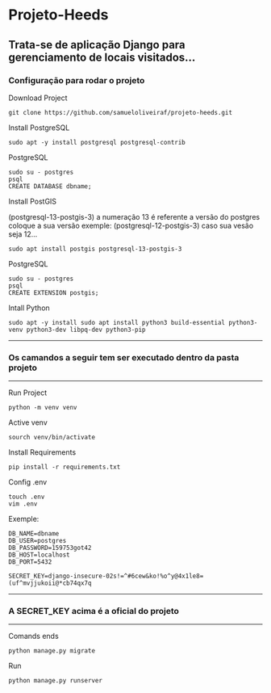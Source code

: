 # Projeto-Heeds 
## Trata-se de aplicação Django para gerenciamento de locais visitados...
### Configuração para rodar o projeto

Download Project

    git clone https://github.com/samueloliveiraf/projeto-heeds.git


Install PostgreSQL

    sudo apt -y install postgresql postgresql-contrib
    
PostgreSQL

    sudo su - postgres
    psql
    CREATE DATABASE dbname;

Install PostGIS

(postgresql-13-postgis-3) a numeração 13 é referente a versão do postgres coloque a sua versão exemple: (postgresql-12-postgis-3) caso sua vesão seja 12...

    sudo apt install postgis postgresql-13-postgis-3

PostgreSQL

    sudo su - postgres
    psql
    CREATE EXTENSION postgis;

Intall Python
    
    sudo apt -y install sudo apt install python3 build-essential python3-venv python3-dev libpq-dev python3-pip
    
-------------------------------------------------------------------
### Os camandos a seguir tem ser executado dentro da pasta projeto
-------------------------------------------------------------------
   
Run Project

    python -m venv venv

Active venv

    sourch venv/bin/activate
    
Install Requirements

    pip install -r requirements.txt

Config .env

    touch .env
    vim .env
 Exemple: 
    
    DB_NAME=dbname
    DB_USER=postgres
    DB_PASSWORD=159753got42
    DB_HOST=localhost
    DB_PORT=5432

    SECRET_KEY=django-insecure-02s!=^#6cew&ko!%o^y@4x1le8=(uf^mvjjukoii@*cb74qx7q
    
-------------------------------------------------------------------
### A SECRET_KEY acima é a oficial do projeto
-------------------------------------------------------------------

Comands ends

    python manage.py migrate
    
Run

    python manage.py runserver

